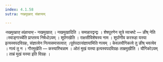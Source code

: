 ```yaml
---
index: 4.1.58
sutra: नखमुखात् संज्ञायाम्

---
```

_नखमुखात् संज्ञायाम्_ - नखमुखात् । नखमुखादिति । समाहारद्वन्द्वः । शेषपूरणेन सूत्रे व्याचष्टे — ङीष् नेति ।स्वाङ्गाच्चे॑ति प्राप्तस्य निषेधोऽयम् । शूर्पणखेति । राक्षसीविशेषस्य नाम । शूर्पाणीव कररूहा यस्या इत्यस्वपदविग्रहः, संज्ञात्वेन नित्यसमासत्वात् ।पूर्वपदात्संज्ञाया॑मिति णत्वम् । केवलयौगिकत्वे तु ङीष् भवत्येव । णत्वं तु न । गौरमुखेति — कस्याश्चिन्नाम । ओतं मुखं यस्या इत्यस्वपदविग्रहः ताम्रमुखीति । यौगिकोऽयम् । ताम्रं मुखं यस्या इति विग्रहः ।